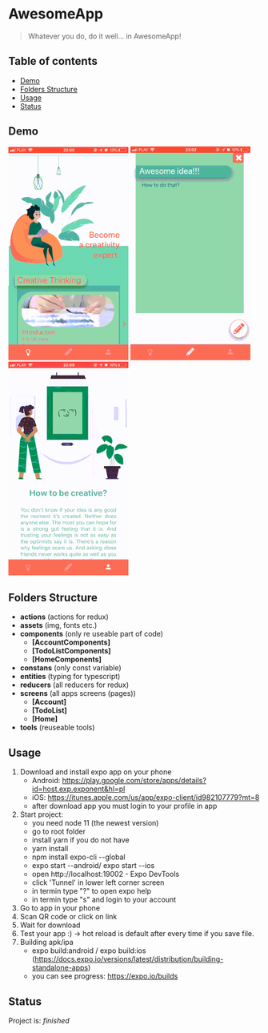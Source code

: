 # AwesomeApp
> Whatever you do, do it well... in AwesomeApp!

## Table of contents
* [Demo](#demo)
* [Folders Structure](#folders-structure)
* [Usage](#usage)
* [Status](#status)

## Demo
![AwesomeApp - Animated gif demo](demo/home.gif)
![AwesomeApp - Animated gif demo](demo/todo.gif)
![AwesomeApp - Animated gif demo](demo/account.gif)

## Folders Structure

- **actions** (actions for redux)
- **assets** (img, fonts etc.)
- **components** (only re useable part of code)
    - **[AccountComponents]** 
    - **[TodoListComponents]** 
    - **[HomeComponents]** 
- **constans** (only const variable)
- **entities** (typing for typescript)
- **reducers** (all reducers for redux)
- **screens** (all apps screens (pages))
    - **[Account]** 
    - **[TodoList]** 
    - **[Home]** 
- **tools** (reuseable tools)

## Usage

1. Download and install expo app on your phone
    - Android: https://play.google.com/store/apps/details?id=host.exp.exponent&hl=pl
    - iOS: https://itunes.apple.com/us/app/expo-client/id982107779?mt=8
    - after download app you must login to your profile in app
2. Start project:
    - you need node 11 (the newest version)
    - go to root folder
    - install yarn if you do not have
    - yarn install
    - npm install expo-cli --global
    - expo start --android/ expo start --ios
    - open http://localhost:19002 - Expo DevTools
    - click 'Tunnel' in lower left corner screen
    - in termin type "?" to open expo help
    - in termin type "s" and login to your account
3. Go to app in your phone
4. Scan QR code or click on link
5. Wait for download
6. Test your app :) -> hot reload is default after every time if you save file.
7. Building apk/ipa
    - expo build:android / expo build:ios (https://docs.expo.io/versions/latest/distribution/building-standalone-apps)
    - you can see progress: https://expo.io/builds
    
## Status
Project is:  _finished_

